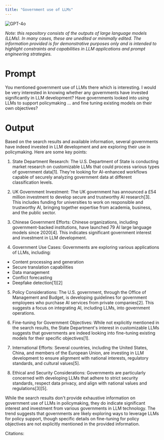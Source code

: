 ```yaml
---
title: "Government use of LLMs"
---
```

![GPT-4o](https://img.shields.io/badge/GPT--4o-3333FF?style=for-the-badge&logo=openai&logoColor=white)



*Note: this repository consists of the outputs of large language models (LLMs). In many cases, these are unedited or minimally edited. The information provided is for demonstrative purposes only and is intended to highlight constraints and capabilities in LLM applications and prompt engineering strategies.*


# Prompt

You mentioned government use of LLMs there which is interesting. I would be very interested in knowing whether any governments have invested significantly in LLM development? Have governments looked into using LLMs to support policymaking ... and fine tuning existing models on their own objectives?

# Output

Based on the search results and available information, several governments have indeed invested in LLM development and are exploring their use in policymaking. Here are some key points:

1. State Department Research:
The U.S. Department of State is conducting market research on customizable LLMs that could process various types of government data[1]. They're looking for AI-enhanced workflows capable of securely analyzing government data at different classification levels.

2. UK Government Investment:
The UK government has announced a £54 million investment to develop secure and trustworthy AI research[3]. This includes funding for universities to work on responsible and trustworthy AI, bringing together expertise from academia, business, and the public sector.

3. Chinese Government Efforts:
Chinese organizations, including government-backed institutions, have launched 79 AI large language models since 2020[4]. This indicates significant government interest and investment in LLM development.

4. Government Use Cases:
Governments are exploring various applications of LLMs, including:
- Content processing and generation
- Secure translation capabilities
- Data management
- Conflict forecasting
- Deepfake detection[1][2]

5. Policy Considerations:
The U.S. government, through the Office of Management and Budget, is developing guidelines for government employees who purchase AI services from private companies[2]. This suggests a focus on integrating AI, including LLMs, into government operations.

6. Fine-tuning for Government Objectives:
While not explicitly mentioned in the search results, the State Department's interest in customizable LLMs suggests that governments are indeed looking into fine-tuning existing models for their specific objectives[1].

7. International Efforts:
Several countries, including the United States, China, and members of the European Union, are investing in LLM development to ensure alignment with national interests, regulatory standards, and cultural values[5].

8. Ethical and Security Considerations:
Governments are particularly concerned with developing LLMs that adhere to strict security standards, respect data privacy, and align with national values and regulations[3][5].

While the search results don't provide exhaustive information on government use of LLMs in policymaking, they do indicate significant interest and investment from various governments in LLM technology. The trend suggests that governments are likely exploring ways to leverage LLMs for policy support, though specific details on fine-tuning for policy objectives are not explicitly mentioned in the provided information.

Citations:
 